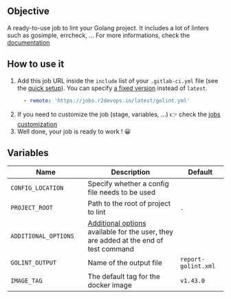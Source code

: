 ## Objective

A ready-to-use job to lint your Golang project. It includes a lot of linters such as gosimple, errcheck, ... For more informations, check the [documentation](https://golangci-lint.run/usage/linters/)

## How to use it

1. Add this job URL inside the `include` list of your `.gitlab-ci.yml` file (see the [quick setup](/use-the-hub/#quick-setup)). You can specify [a fixed version](#changelog) instead of `latest`.
    ```yaml
      - remote: 'https://jobs.r2devops.io/latest/golint.yml'
    ```
1. If you need to customize the job (stage, variables, ...) 👉 check the [jobs
   customization](/use-the-hub/#jobs-customization)
1. Well done, your job is ready to work ! 😀

## Variables

| Name | Description | Default |
| ---- | ----------- | ------- |
| `CONFIG_LOCATION` <img width=100/> | Specify whether a config file needs to be used <img width=175/>| ` ` <img width=100/>|
| `PROJECT_ROOT` | Path to the root of project to lint | `.` |
| `ADDITIONAL_OPTIONS` | [Additional options](https://golangci-lint.run/usage/configuration/) available for the user, they are added at the end of test command | ` ` |
| `GOLINT_OUTPUT` | Name of the output file | `report-golint.xml` |
| `IMAGE_TAG` | The default tag for the docker image | `v1.43.0`  |
